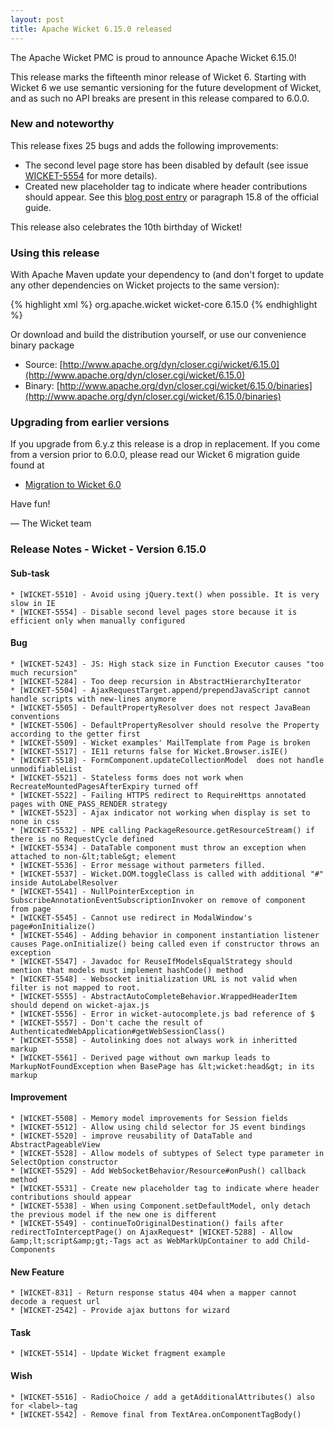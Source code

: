 ```yaml
---
layout: post
title: Apache Wicket 6.15.0 released
---
```


The Apache Wicket PMC is proud to announce Apache Wicket 6.15.0!

This release marks the fifteenth minor release of Wicket 6. Starting
with Wicket 6 we use semantic versioning for the future development of
Wicket, and as such no API breaks are present in this release compared
to 6.0.0.

### New and noteworthy

This release fixes 25 bugs and adds the following improvements:

 * The second level page store has been disabled by default (see issue [WICKET-5554](https://issues.apache.org/jira/browse/WICKET-5554) for more details).
 * Created new placeholder tag to indicate where header contributions should appear. See this [blog post entry](http://wicketinaction.com/2014/03/header-contributions-positioning/) or paragraph 15.8 of the official guide. 

This release also celebrates the 10th birthday of Wicket!

### Using this release

With Apache Maven update your dependency to (and don't forget to
update any other dependencies on Wicket projects to the same version):

{% highlight xml %}
<dependency>
 <groupId>org.apache.wicket</groupId>
 <artifactId>wicket-core</artifactId>
 <version>6.15.0</version>
</dependency>
{% endhighlight %}

Or download and build the distribution yourself, or use our
convenience binary package

* Source: [http://www.apache.org/dyn/closer.cgi/wicket/6.15.0](http://www.apache.org/dyn/closer.cgi/wicket/6.15.0)
* Binary: [http://www.apache.org/dyn/closer.cgi/wicket/6.15.0/binaries](http://www.apache.org/dyn/closer.cgi/wicket/6.15.0/binaries)

### Upgrading from earlier versions

If you upgrade from 6.y.z this release is a drop in replacement. If
you come from a version prior to 6.0.0, please read our Wicket 6
migration guide found at

* [Migration to Wicket 6.0](https://cwiki.apache.org/confluence/display/WICKET/Migration+to+Wicket+6.0)

Have fun!

— The Wicket team

### Release Notes - Wicket - Version 6.15.0

#### Sub-task
    * [WICKET-5510] - Avoid using jQuery.text() when possible. It is very slow in IE
    * [WICKET-5554] - Disable second level pages store because it is efficient only when manually configured

#### Bug
    * [WICKET-5243] - JS: High stack size in Function Executor causes "too much recursion"
    * [WICKET-5284] - Too deep recursion in AbstractHierarchyIterator
    * [WICKET-5504] - AjaxRequestTarget.append/prependJavaScript cannot handle scripts with new-lines anymore
    * [WICKET-5505] - DefaultPropertyResolver does not respect JavaBean conventions
    * [WICKET-5506] - DefaultPropertyResolver should resolve the Property according to the getter first
    * [WICKET-5509] - Wicket examples' MailTemplate from Page is broken
    * [WICKET-5517] - IE11 returns false for Wicket.Browser.isIE()
    * [WICKET-5518] - FormComponent.updateCollectionModel  does not handle unmodifiableList
    * [WICKET-5521] - Stateless forms does not work when RecreateMountedPagesAfterExpiry turned off
    * [WICKET-5522] - Failing HTTPS redirect to RequireHttps annotated pages with ONE_PASS_RENDER strategy
    * [WICKET-5523] - Ajax indicator not working when display is set to none in css
    * [WICKET-5532] - NPE calling PackageResource.getResourceStream() if there is no RequestCycle defined
    * [WICKET-5534] - DataTable component must throw an exception when attached to non-&lt;table&gt; element
    * [WICKET-5536] - Error message without parmeters filled.
    * [WICKET-5537] - Wicket.DOM.toggleClass is called with additional "#" inside AutoLabelResolver
    * [WICKET-5541] - NullPointerException in SubscribeAnnotationEventSubscriptionInvoker on remove of component from page
    * [WICKET-5545] - Cannot use redirect in ModalWindow's page#onInitialize()
    * [WICKET-5546] - Adding behavior in component instantiation listener causes Page.onInitialize() being called even if constructor throws an exception
    * [WICKET-5547] - Javadoc for ReuseIfModelsEqualStrategy should mention that models must implement hashCode() method
    * [WICKET-5548] - Websocket initialization URL is not valid when filter is not mapped to root.
    * [WICKET-5555] - AbstractAutoCompleteBehavior.WrappedHeaderItem should depend on wicket-ajax.js
    * [WICKET-5556] - Error in wicket-autocomplete.js bad reference of $
    * [WICKET-5557] - Don't cache the result of AuthenticatedWebApplication#getWebSessionClass()
    * [WICKET-5558] - Autolinking does not always work in inheritted markup
    * [WICKET-5561] - Derived page without own markup leads to MarkupNotFoundException when BasePage has &lt;wicket:head&gt; in its markup

#### Improvement
    * [WICKET-5508] - Memory model improvements for Session fields
    * [WICKET-5512] - Allow using child selector for JS event bindings
    * [WICKET-5520] - improve reusability of DataTable and AbstractPageableView
    * [WICKET-5528] - Allow models of subtypes of Select type parameter in SelectOption constructor
    * [WICKET-5529] - Add WebSocketBehavior/Resource#onPush() callback method
    * [WICKET-5531] - Create new placeholder tag to indicate where header contributions should appear
    * [WICKET-5538] - When using Component.setDefaultModel, only detach the previous model if the new one is different
    * [WICKET-5549] - continueToOriginalDestination() fails after redirectToInterceptPage() on AjaxRequest* [WICKET-5288] - Allow &amp;lt;script&amp;gt;-Tags act as WebMarkUpContainer to add Child-Components

#### New Feature
    * [WICKET-831] - Return response status 404 when a mapper cannot decode a request url
    * [WICKET-2542] - Provide ajax buttons for wizard

#### Task
    * [WICKET-5514] - Update Wicket fragment example

#### Wish
    * [WICKET-5516] - RadioChoice / add a getAdditionalAttributes() also for <label>-tag
    * [WICKET-5542] - Remove final from TextArea.onComponentTagBody()
